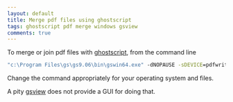 ```yaml
---
layout: default
title: Merge pdf files using ghostscript
tags: ghostscript pdf merge windows gsview
comments: true
---
```


To merge or join pdf files with [ghostscript](http://www.ghostscript.com/), from the command line

```cmd
"c:\Program Files\gs\gs9.06\bin\gswin64.exe" -dNOPAUSE -sDEVICE=pdfwrite -sOUTPUTFILE=join.pdf -dBATCH ch01.pdf ch02.pdf ch03.pdf ch04.pdf ch05.pdf ch06.pdf ch07.pdf ch08.pdf ch09.pdf ch10.pdf ch11.pdf ch12.pdf ch13.pdf AppA.pdf AppB.pdf
```

Change the command appropriately for your operating system and files.

A pity [gsview](http://pages.cs.wisc.edu/~ghost/gsview/) does not provide a GUI for doing that.

